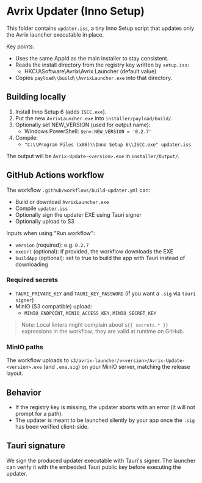 # Avrix Updater (Inno Setup)

This folder contains `updater.iss`, a tiny Inno Setup script that updates only the Avrix launcher executable in place.

Key points:

- Uses the same AppId as the main installer to stay consistent.
- Reads the install directory from the registry key written by `setup.iss`:
  - HKCU\Software\Avrix\Avrix Launcher (default value)
- Copies `payload\\build\\AvrixLauncher.exe` into that directory.

## Building locally

1. Install Inno Setup 6 (adds `ISCC.exe`).
2. Put the new `AvrixLauncher.exe` into `installer/payload/build/`.
3. Optionally set NEW_VERSION (used for output name):
   - Windows PowerShell: `$env:NEW_VERSION = '0.2.7'`
4. Compile:
   - `"C:\\Program Files (x86)\\Inno Setup 6\\ISCC.exe" updater.iss`

The output will be `Avrix-Update-<version>.exe` in `installer/Output/`.

## GitHub Actions workflow

The workflow `.github/workflows/build-updater.yml` can:

- Build or download `AvrixLauncher.exe`
- Compile `updater.iss`
- Optionally sign the updater EXE using Tauri signer
- Optionally upload to S3

Inputs when using "Run workflow":

- `version` (required): e.g. `0.2.7`
- `exeUrl` (optional): if provided, the workflow downloads the EXE
- `buildApp` (optional): set to true to build the app with Tauri instead of downloading

### Required secrets

- `TAURI_PRIVATE_KEY` and `TAURI_KEY_PASSWORD` (if you want a `.sig` via `tauri signer`)
- MinIO (S3 compatible) upload:
  - `MINIO_ENDPOINT`, `MINIO_ACCESS_KEY`, `MINIO_SECRET_KEY`

> Note: Local linters might complain about `${{ secrets.* }}` expressions in the workflow; they are valid at runtime on GitHub.

### MinIO paths

The workflow uploads to `s3/avrix-launcher/v<version>/Avrix-Update-<version>.exe` (and `.exe.sig`) on your MinIO server, matching the release layout.

## Behavior

- If the registry key is missing, the updater aborts with an error (it will not prompt for a path).
- The updater is meant to be launched silently by your app once the `.sig` has been verified client-side.

## Tauri signature

We sign the produced updater executable with Tauri's signer. The launcher can verify it with the embedded Tauri public key before executing the updater.
